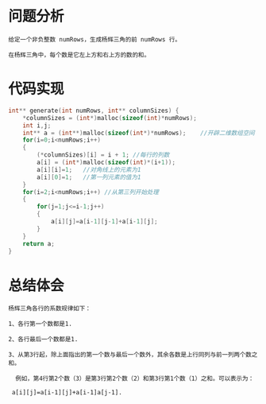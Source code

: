 # 问题分析 #    
    给定一个非负整数 numRows，生成杨辉三角的前 numRows 行。

    在杨辉三角中，每个数是它左上方和右上方的数的和。
    
# 代码实现 #
```C
int** generate(int numRows, int** columnSizes) {
    *columnSizes = (int*)malloc(sizeof(int)*numRows);  
    int i,j;
    int** a = (int**)malloc(sizeof(int*)*numRows);    //开辟二维数组空间
    for(i=0;i<numRows;i++)
    {
        (*columnSizes)[i] = i + 1; //每行的列数
        a[i] = (int*)malloc(sizeof(int)*(i+1));  
        a[i][i]=1;   //对角线上的元素为1
        a[i][0]=1;   //第一列元素的值为1
    }
    for(i=2;i<numRows;i++) //从第三列开始处理
    {
        for(j=1;j<=i-1;j++)
        {
            a[i][j]=a[i-1][j-1]+a[i-1][j];
        }
    }
    return a;
}
```
# 总结体会 #
    杨辉三角各行的系数规律如下：
    
    1、各行第一个数都是1.
 
    2、各行最后一个数都是1.

    3、从第3行起，除上面指出的第一个数与最后一个数外，其余各数是上行同列与前一列两个数之和。

      例如，第4行第2个数（3）是第3行第2个数（2）和第3行第1个数（1）之和。可以表示为：

     a[i][j]=a[i-1][j]+a[i-1]a[j-1].
